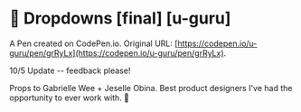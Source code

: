 # 💯 Dropdowns [final] [u-guru] 

A Pen created on CodePen.io. Original URL: [https://codepen.io/u-guru/pen/grRyLx](https://codepen.io/u-guru/pen/grRyLx).

10/5 Update -- feedback please! 

Props to Gabrielle Wee + Jeselle Obina. Best product designers I've had the opportunity to ever work with. 🤫
